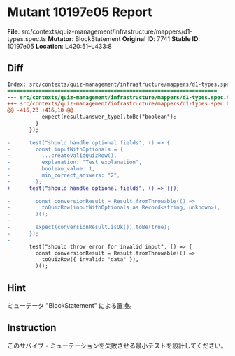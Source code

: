 # Mutant 10197e05 Report

**File**: src/contexts/quiz-management/infrastructure/mappers/d1-types.spec.ts
**Mutator**: BlockStatement
**Original ID**: 7741
**Stable ID**: 10197e05
**Location**: L420:51–L433:8

## Diff

```diff
Index: src/contexts/quiz-management/infrastructure/mappers/d1-types.spec.ts
===================================================================
--- src/contexts/quiz-management/infrastructure/mappers/d1-types.spec.ts	original
+++ src/contexts/quiz-management/infrastructure/mappers/d1-types.spec.ts	mutated #7741
@@ -416,23 +416,10 @@
           expect(result.answer_type).toBe("boolean");
         }
       });
 
-      test("should handle optional fields", () => {
-        const inputWithOptionals = {
-          ...createValidQuizRow(),
-          explanation: "Test explanation",
-          boolean_value: 1,
-          min_correct_answers: "2",
-        };
+      test("should handle optional fields", () => {});
 
-        const conversionResult = Result.fromThrowable(() =>
-          toQuizRow(inputWithOptionals as Record<string, unknown>),
-        )();
-
-        expect(conversionResult.isOk()).toBe(true);
-      });
-
       test("should throw error for invalid input", () => {
         const conversionResult = Result.fromThrowable(() =>
           toQuizRow({ invalid: "data" }),
         )();
```

## Hint

ミューテータ "BlockStatement" による置換。

## Instruction

このサバイブ・ミューテーションを失敗させる最小テストを設計してください。

